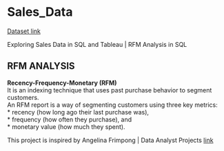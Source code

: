 # Sales_Data

[Dataset link](https://github.com/AllThingsDataWithAngelina/DataSource)

Exploring Sales Data in SQL and Tableau | RFM Analysis in SQL 

## RFM ANALYSIS
 <strong> Recency-Frequency-Monetary (RFM) </strong> <br>
 It is an indexing technique that uses past purchase behavior to segment customers. <br>
 An RFM report is a way of segmenting customers using three key metrics: <br>
	* recency (how long ago their last purchase was),<br>
	* frequency (how often they purchase), and <br>
	* monetary value (how much they spent). <br>

This project is inspired by Angelina Frimpong | Data Analyst Projects [link](https://www.youtube.com/watch?v=O2hlHzehZb0&t=630s)